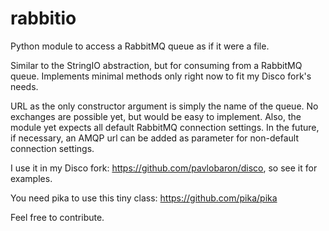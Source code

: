 rabbitio
========

Python module to access a RabbitMQ queue as if it were a file.

Similar to the StringIO abstraction, but for consuming from a RabbitMQ queue. Implements minimal methods only right now to fit my Disco fork's needs.

URL as the only constructor argument is simply the name of the queue. No exchanges are possible yet, but would be easy to implement. Also, the module yet expects all default RabbitMQ connection settings. In the future, if necessary, an AMQP url can be added as parameter for non-default connection settings.

I use it in my Disco fork: https://github.com/pavlobaron/disco, so see it for examples.

You need pika to use this tiny class: https://github.com/pika/pika

Feel free to contribute.
